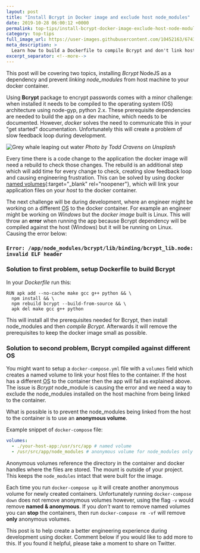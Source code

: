 ```yaml
---
layout: post
title: "Install Bcrypt in Docker image and exclude host node_modules"
date: 2019-10-28 06:00:12 +0000
permalink: top-tips/install-bcrypt-docker-image-exclude-host-node-modules
category: top-tips
full_image_url: https://user-images.githubusercontent.com/10452163/67439286-bdb01a80-f5ed-11e9-8d38-239911c53326.jpg
meta_description: >
  Learn how to build a Dockerfile to compile Bcrypt and don't link host node_modules with docker-compose
excerpt_separator: <!--more-->
---
```


This post will be covering two topics, installing _Bcrypt_ NodeJS as a dependency and prevent *linking node_modules* from host machine to your docker container.

Using **Bcrypt** package to encrypt passwords comes with a minor challenge: when installed it needs to be compiled to the operating system (OS) architecture using node-gyp, python 2.x. These prerequisite dependencies are needed to build the app on a dev machine, which needs to be documented. However, _docker_ solves the need to communicate this in your "get started" documentation. Unfortunately this will create a problem of slow feedback loop during development.

<!--more-->

![Grey whale leaping out water](https://user-images.githubusercontent.com/10452163/67439286-bdb01a80-f5ed-11e9-8d38-239911c53326.jpg)
_Photo by Todd Cravens on Unsplash_

Every time there is a code change to the application the docker image will need a rebuild to check those changes. The rebuild is an additional step which will add time for every change to check, creating slow feedback loop and causing engineering frustration. This can be solved by using docker [named volumes](https://success.docker.com/article/different-types-of-volumes){:target="\_blank" rel="noopener"}, which will link your application files on your _host_ to the docker container.

The next challenge will be during development, where an engineer might be working on a different <abbr title="Operating System">OS</abbr> to the docker container. For example an engineer might be working on _Windows_ but the _docker image_ built is Linux. This will throw an **error** when running the app because Bcrypt dependency will be compiled against the host (Windows) but it will be running on Linux. Causing the error below:

### `Error: /app/node_modules/bcrypt/lib/binding/bcrypt_lib.node: invalid ELF header`

### Solution to first problem, setup Dockerfile to build Bcrypt

In your _Dockerfile_ run this:

```docker
RUN apk add --no-cache make gcc g++ python && \
  npm install && \
  npm rebuild bcrypt --build-from-source && \
  apk del make gcc g++ python
```

This will install all the prerequisites needed for Bcrypt, then install node_modules and then _compile Bcrypt_. Afterwards it will remove the prerequisites to keep the docker image small as possible.

### Solution to second problem, Bcrypt compiled against different OS

You might want to setup a `docker-compose.yml` file with a `volumes` field which creates a named volume to link your host files to the container. If the host has a different <abbr title="Operating System">OS</abbr> to the container then the app will fail as explained above. The issue is _Bcrypt_ node_module is causing the error and we need a way to exclude the node_modules installed on the host machine from being linked to the container.

What is possible is to prevent the node_modules being linked from the host to the container is to use an **anonymous volume**.

Example snippet of `docker-compose` file:

```yml
volumes:
  - ./your-host-app:/usr/src/app # named volume
  - /usr/src/app/node_modules # anonymous volume for node_modules only
```

Anonymous volumes reference the directory in the container and docker handles where the files are stored. The mount is outside of your project. This keeps the `node_modules` intact that were built for the image.

Each time you run `docker-compose up` it will create another anonymous volume for newly created containers. Unfortunately running `docker-compose down` does not remove anonymous volumes however, using the flag `-v` would remove **named & anonymous**. If you _don't_ want to remove named volumes you can **stop** the containers, then run `docker-compose rm -vf` will remove **only** anonymous volumes.

This post is to help create a better engineering experience during development using docker. Comment below if you would like to add more to this. If you found it helpful, please take a moment to share on Twitter.
